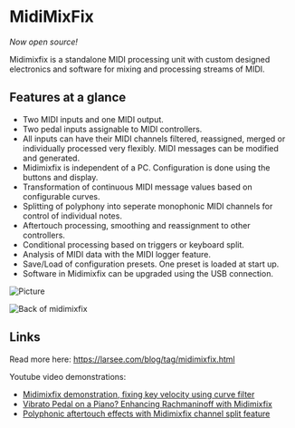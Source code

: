 # MidiMixFix

*Now open source!*

Midimixfix is a standalone MIDI processing unit with custom designed electronics and software for mixing and processing streams of MIDI.

## Features at a glance

- Two MIDI inputs and one MIDI output.
- Two pedal inputs assignable to MIDI controllers.
- All inputs can have their MIDI channels filtered, reassigned, merged or individually processed very flexibly. MIDI messages can be modified and generated.
- Midimixfix is independent of a PC. Configuration is done using the buttons and display.
- Transformation of continuous MIDI message values based on configurable curves.
- Splitting of polyphony into seperate monophonic MIDI channels for control of individual notes.
- Aftertouch processing, smoothing and reassignment to other controllers.
- Conditional processing based on triggers or keyboard split.
- Analysis of MIDI data with the MIDI logger feature.
- Save/Load of configuration presets. One preset is loaded at start up.
- Software in Midimixfix can be upgraded using the USB connection.

![Picture](https://larsee.com/blog/2013/05/mounting-midimixfix-in-a-box/Midimixfix_into_box_033.JPG)

![Back of midimixfix](https://larsee.com/blog/2013/05/mounting-midimixfix-in-a-box/Midimixfix_into_box_036.JPG)

## Links

Read more here: https://larsee.com/blog/tag/midimixfix.html

Youtube video demonstrations:
- [Midimixfix demonstration, fixing key velocity using curve filter](https://www.youtube.com/watch?v=JRt7MXFQuEk)
- [Vibrato Pedal on a Piano? Enhancing Rachmaninoff with Midimixfix](https://www.youtube.com/watch?v=KIDRwiXo5tw)
- [Polyphonic aftertouch effects with Midimixfix channel split feature](https://www.youtube.com/watch?v=yqUHe00-khM)

